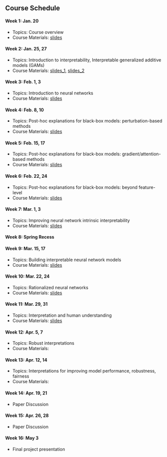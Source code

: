 ## Course Schedule

#### Week 1: Jan. 20
- Topics: Course overview
- Course Materials: [slides](slides/IML_1.pdf)

#### Week 2: Jan. 25, 27
- Topics: Introduction to interpretability, Interpretable generalized additive models (GAMs)
- Course Materials: [slides_1](slides/IML_2.pdf), [slides_2](slides/IML_3.pdf)

#### Week 3: Feb. 1, 3
- Topics: Introduction to neural networks
- Course Materials: [slides](slides/IML_4.pdf)

#### Week 4: Feb. 8, 10
- Topics: Post-hoc explanations for black-box models: perturbation-based methods
- Course Materials: [slides](slides/IML_5.pdf)

#### Week 5: Feb. 15, 17
- Topics: Post-hoc explanations for black-box models: gradient/attention-based methods
- Course Materials: [slides](slides/IML_6.pdf)

#### Week 6: Feb. 22, 24
- Topics: Post-hoc explanations for black-box models: beyond feature-level
- Course Materials: [slides](slides/IML_7.pdf)

#### Week 7: Mar. 1, 3
- Topics: Improving neural network intrinsic interpretability
- Course Materials: [slides](slides/IML_8.pdf)

#### Week 8: Spring Recess

#### Week 9: Mar. 15, 17
- Topics: Building interpretable neural network models
- Course Materials: [slides](slides/IML_9.pdf)

#### Week 10: Mar. 22, 24
- Topics: Rationalized neural networks
- Course Materials: [slides](slides/IML_10.pdf)

#### Week 11: Mar. 29, 31
- Topics: Interpretation and human understanding
- Course Materials: [slides](slides/IML_11.pdf)

#### Week 12: Apr. 5, 7
- Topics: Robust interpretations
- Course Materials:

#### Week 13: Apr. 12, 14
- Topics: Interpretations for improving model performance, robustness, fairness
- Course Materials:

#### Week 14: Apr. 19, 21
- Paper Discussion

#### Week 15: Apr. 26, 28
- Paper Discussion

#### Week 16: May 3
- Final project presentation
